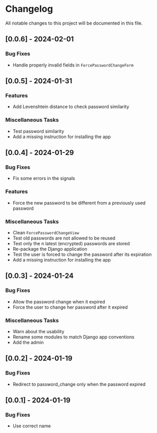 # Changelog

All notable changes to this project will be documented in this file.

## [0.0.6] - 2024-02-01

### Bug Fixes

- Handle properly invalid fields in `ForcePasswordChangeForm`

## [0.0.5] - 2024-01-31

### Features

- Add Levenshtein distance to check password similarity

### Miscellaneous Tasks

- Test password similarity
- Add a missing instruction for installing the app

## [0.0.4] - 2024-01-29

### Bug Fixes

- Fix some errors in the signals

### Features

- Force the new password to be different from a previously used password

### Miscellaneous Tasks

- Clean `ForcePasswordChangeView`
- Test old passwords are not allowed to be reused
- Test only the n latest (encrypted) passwords are stored
- Re-package the Django application
- Test the user is forced to change the password after its expiration
- Add a missing instruction for installing the app

## [0.0.3] - 2024-01-24

### Bug Fixes

- Allow the password change when it expired
- Force the user to change her password after it expired

### Miscellaneous Tasks

- Warn about the usability
- Rename some modules to match Django app conventions
- Add the admin

## [0.0.2] - 2024-01-19

### Bug Fixes

- Redirect to password_change only when the password expired

## [0.0.1] - 2024-01-19

### Bug Fixes

- Use correct name

<!-- generated by git-cliff -->
